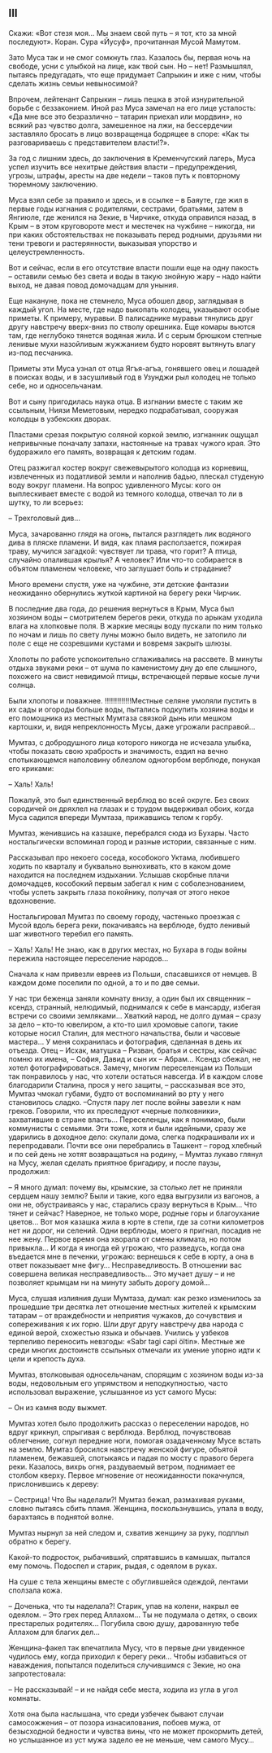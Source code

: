 ## III

Скажи: «Вот стезя моя… Мы знаем свой путь – я тот, кто за мной последуют».
Коран. Сура «Йусуф», прочитанная Мусой Мамутом.

Зато Муса так и не смог сомкнуть глаз.
Казалось бы, первая ночь на свободе, усни с улыбкой на лице, как твой сын.
Но – нет!
Размышлял, пытаясь предугадать, что еще придумает Сапрыкин и иже с ним, чтобы сделать жизнь семьи невыносимой?

Впрочем, лейтенант Сапрыкин – лишь пешка в этой изнурительной борьбе с беззаконием.
Иной раз Муса замечал на его лице усталость:
«Да мне все это безразлично – татарин приехал или мордвин», но всякий раз чувство долга, замешенное на лжи, на бессердечии заставляло бросать в лицо возвращенца бодрящее в споре:
«Как ты разговариваешь с представителем власти!?».

За год с лишним здесь, до заключения в Кременчугский лагерь, Муса успел изучить все нехитрые действия власти – предупреждения, угрозы, штрафы, аресты на две недели – таков путь к повторному тюремному заключению.

Муса взял себе за правило и здесь, и в ссылке – в Баяуте, где жил в первые годы изгнания с родителями, сестрами, братьями, затем в Янгиюле, где женился на Зекие, в Чирчике, откуда оправился назад, в Крым – в этом круговороте мест и местечек на чужбине – никогда, ни при каких обстоятельствах не показывать перед родными, друзьями ни тени тревоги и растерянности, выказывая упорство и целеустремленность.

Вот и сейчас, если в его отсутствие власти пошли еще на одну пакость – оставили семью без света и воды в такую знойную жару – надо найти выход, не давая повод домочадцам для уныния.

Еще накануне, пока не стемнело, Муса обошел двор, заглядывая в каждый угол.
На месте, где надо выкопать колодец, указывают особые приметы.
К примеру, муравьи.
В палисаднике муравьи тянулись друг другу навстречу вверх-вниз по стволу орешника.
Еще комары вьются там, где неглубоко тянется водяная жила.
И с серым брюшком степные ленивые мухи назойливым жужжанием будто норовят вытянуть влагу из-под песчаника.

Приметы эти Муса узнал от отца Ягъя-агъа, гонявшего овец и лошадей в поисках воды, и в засушливый год в Узунджи рыл колодец не только себе, но и односельчанам.

Вот и сыну пригодилась наука отца.
В изгнании вместе с таким же ссыльным, Ниязи Меметовым, нередко подрабатывал, сооружая колодцы в узбекских дворах.

Пластами срезая покрытую соляной коркой землю, изгнанник ощущал непривычные поначалу запахи, настоянные на травах чужого края.
Это будоражило его память, возвращая к детским годам.

Отец разжигал костер вокруг свежевырытого колодца из корневищ, извлеченных из податливой земли и наполнив бадью, плескал студеную воду вокруг пламени.
На вопрос удивленного Мусы: кого он выплескивает вместе с водой из темного колодца, отвечал то ли в шутку, то ли всерьез:

– Трехголовый див…

Муса, зачарованно глядя на огонь, пытался разглядеть лик водяного дива в пляске пламени.
И видя, как пламя расползается, пожирая траву, мучился загадкой: чувствует ли трава, что горит?
А птица, случайно опалившая крылья?
А человек?
Или что-то собирается в объятом пламенем человеке, что заглушает боль и страдание?

Много времени спустя, уже на чужбине, эти детские фантазии неожиданно обернулись жуткой картиной на берегу реки Чирчик.

В последние два года, до решения вернуться в Крым, Муса был хозяином воды – смотрителем берегов реки, откуда по арыкам уходила влага на хлопковые поля.
В жаркие месяцы воду пускали по ним только по ночам и лишь по свету луны можно было видеть, не затопило ли поле с еще не созревшими кустами и вовремя закрыть шлюзы.

Хлопоты по работе успокоительно сглаживались на рассвете.
В минуты отдыха звуками реки – от шума по каменистому дну до еле слышного, похожего на свист невидимой птицы, встречающей первые косые лучи солнца.

Были хлопоты и поважнее.
!!!!!!!!!!!!!Местные селяне умоляли пустить в их сады и огороды больше воды, пытались подкупить хозяина воды и его помощника из местных Мумтаза связкой дынь или мешком картошки, и, видя непреклонность Мусы, даже угрожали расправой…

Мумтаз, с добродушного лица которого никогда не исчезала улыбка, чтобы показать свою храбрость и значимость, ездил на вечно спотыкающемся наполовину облезлом одногорбом верблюде, понукая его криками:


– Халь! Халь!

Пожалуй, это был единственный верблюд во всей округе.
Без своих сородичей он дряхлел на глазах и с трудом выдерживал обоих, когда Муса садился впереди Мумтаза, прижавшись телом к горбу.

Мумтаз, женившись на казашке, перебрался сюда из Бухары.
Часто ностальгически вспоминал город и разные истории, связанные с ним.

Рассказывал про некоего соседа, кособокого Уктама, любившего ходить по кварталу и буквально вынюхивать, кто в каком доме находится на последнем издыхании.
Услышав скорбные плачи домочадцев, кособокий первым забегал к ним с соболезнованием, чтобы успеть закрыть глаза покойнику, получая от этого некое вдохновение.

Ностальгировал Мумтаз по своему городу, частенько проезжая с Мусой вдоль берега реки, покачиваясь на верблюде, будто ленивый шаг животного теребил его память.

– Халь! Халь!
Не знаю, как в других местах, но Бухара в годы войны пережила настоящее переселение народов…

Сначала к нам привезли евреев из Польши, спасавшихся от немцев.
В каждом доме поселили по одной, а то и по две семьи.

У нас три беженца заняли комнату внизу, а один был их священник – ксендз, странный, нелюдимый, поднимался к себе в мансарду, избегая встречи со своими земляками…
Хваткий народ, не долго думая – сразу за дело – кто-то ювелиром, а кто-то шил хромовые сапоги, такие которые носил Сталин, для местного начальства, были и часовые мастера…
У меня сохранилась и фотография, сделанная в день их отъезда.
Отец – Исхак, матушка – Ризван, братья и сестры, как сейчас помню их имена, – София, Давид и сын их – Абрам…
Ксендз сбежал, не хотел фотографироваться.
Замечу, многим переселенцам из Польши так понравилось у нас, что хотели остаться навсегда.
И в каждом слове благодарили Сталина, прося у него защиты, – рассказывая все это, Мумтаз чмокал губами, будто от воспоминаний во рту у него становилось сладко.
–Спустя пару лет после войны завезли к нам греков.
Говорили, что их преследуют «черные полковники», захватившие в стране власть…
Переселенцы, как я понимаю, были коммунисты с семьями.
Эти тоже, хотя и были идейными, сразу же ударились в доходное дело: скупали дома, слегка подкрашивали их и перепродавали.
Почти все они перебрались в Ташкент – город хлебный и по сей день не хотят возвращаться на родину, – Мумтаз лукаво глянул на Мусу, желая сделать приятное бригадиру, и после паузы, продолжил:

– Я много думал: почему вы, крымские, за столько лет не приняли сердцем нашу землю?
Были и такие, кого едва выгрузили из вагонов, а они не, обустраиваясь у нас, старались сразу вернуться в Крым…
Что тянет и сейчас?
Наверное, не только море, родные горы и благоухание цветов…
Вот моя казашка жила в юрте в степи, где за сотни километров нет ни дорог, ни селений.
Одни верблюды, моего я пригнал, посадив не нее жену.
Первое время она хворала от смены климата, но потом привыкла…
И когда я иногда ей угрожаю, что разведусь, когда она въедается мне в печенки, угрожаю: вернешься к себе в юрту, а она в ответ показывает мне фигу…
Несправедливость.
В отношении вас совершена великая несправедливость…
Это мучает душу – и не позволяет крымцам ни на минуту забыть дорогу домой…

Муса, слушая излияния души Мумтаза, думал: как резко изменилось за прошедшие три десятка лет отношение местных жителей к крымским татарам – от враждебности и неприятия чужаков, до сочувствия и сопереживания к их горю.
Шли друг другу навстречу два народа с единой верой, схожестью языка и обычаев.
Учились у узбеков терпеливо переносить невзгоды: «Sabr tagi capi öltin».
Местные же среди многих достоинств ссыльных отмечали их умение упорно идти к цели и крепость духа.

Мумтаз, втолковывая односельчанам, спорящим с хозяином воды из-за воды, недовольным его упрямством и неподкупностью, часто использовал выражение, услышанное из уст самого Мусы:

– Он из камня воду выжмет.

Мумтаз хотел было продолжить рассказ о переселении народов, но вдруг крикнул, спрыгивая с верблюда.
Верблюд, почувствовав облегчение, согнул передние ноги, помогая озадаченному Мусе встать на землю.
Мумтаз бросился навстречу женской фигуре, объятой пламенем, бежавшей, спотыкаясь и падая по мосту с правого берега реки.
Казалось, вихрь огня, раздуваемый ветром, поднимает ее столбом кверху.
Первое мгновение от неожиданности покачнулся, прислонившись к дереву:















– Сестрица!
Что Вы наделали?!
Мумтаз бежал, размахивая руками, словно пытаясь сбить пламя.
Женщина, поскользнувшись, упала в воду, барахтаясь в поднятой волне.

Мумтаз нырнул за ней следом и, схватив женщину за руку, подплыл обратно к берегу.

Какой-то подросток, рыбачивший, спрятавшись в камышах, пытался ему помочь.
Подоспел и старик, рыдая, с одеялом в руках.

На суше с тела женщины вместе с обуглившейся одеждой, лентами сползала кожа.

– Доченька, что ты наделала?!
Старик, упав на колени, накрыл ее одеялом.
– Это грех перед Аллахом…
Ты не подумала о детях, о своих престарелых родителях…
Погубила свою душу, дарованную тебе Аллахом для благих дел…

Женщина-факел так впечатлила Мусу, что в первые дни увиденное чудилось ему, когда приходил к берегу реки…
Чтобы избавиться от наваждения, попытался поделиться случившимся с Зекие, но она запротестовала:

– Не рассказывай!
– и не найдя себе места, ходила из угла в угол комнаты.

Хотя она была наслышана, что среди узбечек бывают случаи самосожжения – от позора изнасилования, побоев мужа, от безысходной бедности и чувства вины, что не может прокормить детей, но услышанное из уст мужа задело ее не меньше, чем самого Мусу…

